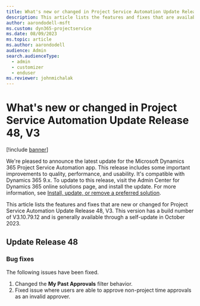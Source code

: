```yaml
---
title: What's new or changed in Project Service Automation Update Release 48, V3
description: This article lists the features and fixes that are available in Microsoft Dynamics 365 Project Service Automation Update Release 48, V3.
author: aarondodell-msft
ms.custom: dyn365-projectservice
ms.date: 08/09/2023
ms.topic: article
ms.author: aarondodell
audience: Admin
search.audienceType: 
  - admin
  - customizer
  - enduser
ms.reviewer: johnmichalak
---
```


# What's new or changed in Project Service Automation Update Release 48, V3

[!include [banner](../includes/psa-now-project-operations.md)]

We're pleased to announce the latest update for the Microsoft Dynamics 365 Project Service Automation app. This release includes some important improvements to quality, performance, and usability. It's compatible with Dynamics 365 9.x. To update to this release, visit the Admin Center for Dynamics 365 online solutions page, and install the update. For more information, see [Install, update, or remove a preferred solution](/power-platform/admin/install-remove-preferred-solution).

This article lists the features and fixes that are new or changed for Project Service Automation Update Release 48, V3. This version has a build number of V3.10.79.12 and is generally available through a self-update in October 2023.

## Update Release 48

### Bug fixes

The following issues have been fixed.

1. Changed the **My Past Approvals** filter behavior.
2. Fixed issue where users are able to approve non-project time approvals as an invalid approver.
